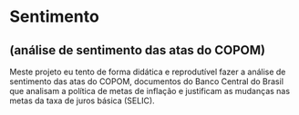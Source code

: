 # Sentimento
## (análise de sentimento das atas do COPOM)

Meste projeto eu tento de forma didática e reprodutível fazer a análise de sentimento das atas do COPOM, documentos do Banco Central do Brasil que analisam a política de metas de inflação e justificam as mudanças nas metas da taxa de juros básica (SELIC).
